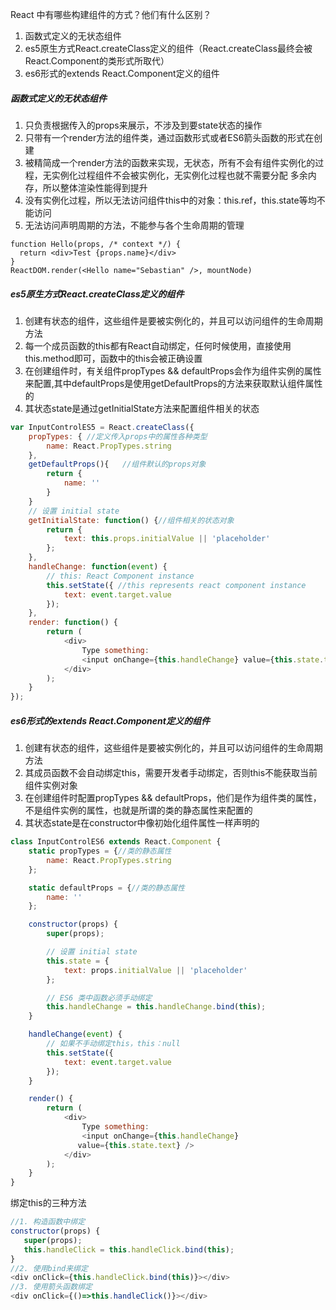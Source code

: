 React 中有哪些构建组件的方式？他们有什么区别？

1. 函数式定义的无状态组件
2. es5原生方式React.createClass定义的组件（React.createClass最终会被React.Component的类形式所取代）
3. es6形式的extends React.Component定义的组件

##### 函数式定义的无状态组件
1. 只负责根据传入的props来展示，不涉及到要state状态的操作
2. 只带有一个render方法的组件类，通过函数形式或者ES6箭头函数的形式在创建
3. 被精简成一个render方法的函数来实现，无状态，所有不会有组件实例化的过程，无实例化过程组件不会被实例化，无实例化过程也就不需要分配
多余内存，所以整体渲染性能得到提升
4. 没有实例化过程，所以无法访问组件this中的对象：this.ref，this.state等均不能访问
5. 无法访问声明周期的方法，不能参与各个生命周期的管理

```
function Hello(props, /* context */) {
  return <div>Test {props.name}</div>
}
ReactDOM.render(<Hello name="Sebastian" />, mountNode)
```
##### es5原生方式React.createClass定义的组件
1. 创建有状态的组件，这些组件是要被实例化的，并且可以访问组件的生命周期方法
2. 每一个成员函数的this都有React自动绑定，任何时候使用，直接使用this.method即可，函数中的this会被正确设置
3. 在创建组件时，有关组件propTypes && defaultProps会作为组件实例的属性来配置,其中defaultProps是使用getDefaultProps的方法来获取默认组件属性的
4. 其状态state是通过getInitialState方法来配置组件相关的状态

```javascript
var InputControlES5 = React.createClass({
    propTypes: { //定义传入props中的属性各种类型
        name: React.PropTypes.string
    },
    getDefaultProps(){   //组件默认的props对象
        return {
            name: ''
        }
    }
    // 设置 initial state
    getInitialState: function() {//组件相关的状态对象
        return {
            text: this.props.initialValue || 'placeholder'
        };
    },
    handleChange: function(event) {
        // this: React Component instance
        this.setState({ //this represents react component instance
            text: event.target.value
        });
    },
    render: function() {
        return (
            <div>
                Type something:
                <input onChange={this.handleChange} value={this.state.text} />
            </div>
        );
    }
});
```

##### es6形式的extends React.Component定义的组件
1. 创建有状态的组件，这些组件是要被实例化的，并且可以访问组件的生命周期方法
2. 其成员函数不会自动绑定this，需要开发者手动绑定，否则this不能获取当前组件实例对象
3. 在创建组件时配置propTypes && defaultProps，他们是作为组件类的属性，不是组件实例的属性，也就是所谓的类的静态属性来配置的
4. 其状态state是在constructor中像初始化组件属性一样声明的

```javascript
class InputControlES6 extends React.Component {
    static propTypes = {//类的静态属性
        name: React.PropTypes.string
    };

    static defaultProps = {//类的静态属性
        name: ''
    };

    constructor(props) {
        super(props);

        // 设置 initial state
        this.state = {
            text: props.initialValue || 'placeholder'
        };

        // ES6 类中函数必须手动绑定
        this.handleChange = this.handleChange.bind(this);
    }

    handleChange(event) {
        // 如果不手动绑定this，this：null
        this.setState({
            text: event.target.value
        });
    }

    render() {
        return (
            <div>
                Type something:
                <input onChange={this.handleChange}
               value={this.state.text} />
            </div>
        );
    }
}
```

绑定this的三种方法

```javascript
//1. 构造函数中绑定
constructor(props) {
   super(props);
   this.handleClick = this.handleClick.bind(this);
}
//2. 使用bind来绑定
<div onClick={this.handleClick.bind(this)}></div>
//3. 使用箭头函数绑定
<div onClick={()=>this.handleClick()}></div>
```
